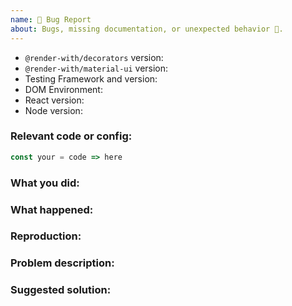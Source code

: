 ```yaml
---
name: 🐛 Bug Report
about: Bugs, missing documentation, or unexpected behavior 🤔.
---
```


<!--

* Please fill out this template with all the relevant information, so we can
  understand what's going on and fix the issue. We appreciate bugs filed and PRs
  submitted!

* Please make sure you're familiar with and follow the instructions in the
  contributing guidelines (found in the CONTRIBUTING.md file).

* We'll probably ask you to submit the fix (after giving some direction). If
  you've never done that before, that's great! Check this free short video
  tutorial to learn how: http://kcd.im/pull-request

-->

- `@render-with/decorators` version:
- `@render-with/material-ui` version:
- Testing Framework and version:
  <!-- are you using jest, mocha, puppeteer, ava? And what version? -->
- DOM Environment:
  <!-- If you're using jsdom (the default with jest), what version? Otherwise, what browser and version are you running tests in? -->
- React version:
- Node version:

<!--
Keep in mind that if you're using a version of node we don't support that
could also be an issue. Check our package.json file "engines" config for the
supported version.

Also keep in mind that if you're using a version of react we don't support
that could be an issue. Check our package.json file "peerDependencies" config
for the supported version.
-->

### Relevant code or config:

```javascript
const your = code => here
```

### What you did:

<!-- What you were doing -->

### What happened:

<!-- Please provide the full error message/screenshots/anything -->

### Reproduction:

<!--
If possible, please create a repository that reproduces the issue with the
minimal amount of code possible.
-->

### Problem description:

<!-- Please describe why the current behavior is a problem -->

### Suggested solution:

<!--
It's ok if you don't have a suggested solution, but it really helps if you could
do a little digging to come up with some suggestion of how to improve things.
-->